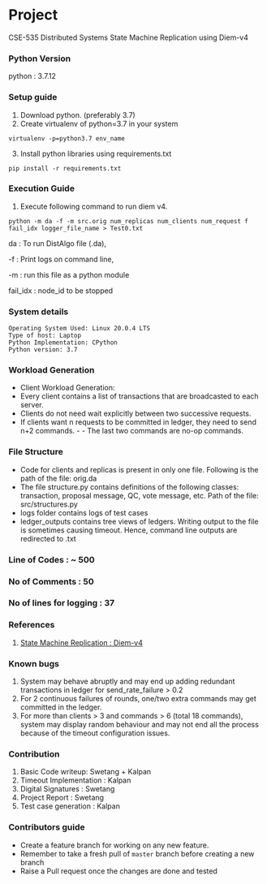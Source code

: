 # Project
CSE-535 Distributed Systems
State Machine Replication using Diem-v4

### Python Version 
python : 3.7.12

### Setup guide
1. Download python. (preferably 3.7)
2. Create virtualenv of python=3.7 in your system
```
virtualenv -p=python3.7 env_name
```
3. Install python libraries using requirements.txt
```
pip install -r requirements.txt
```

### Execution Guide
1. Execute following command to run diem v4.
```
python -m da -f -m src.orig num_replicas num_clients num_request f fail_idx logger_file_name > Test0.txt
```

da : To run DistAlgo file (.da), 

-f : Print logs on command line,

-m : run this file as a python module

fail_idx : node_id to be stopped 



### System details
```
Operating System Used: Linux 20.0.4 LTS
Type of host: Laptop
Python Implementation: CPython
Python version: 3.7
```

###  Workload Generation
- Client Workload Generation:
- Every client contains a list of transactions that are broadcasted to each server.
- Clients do not need wait explicitly between two successive requests.
- If clients want n requests to be committed in ledger, they need to send n+2 commands. - - The last two commands are no-op commands.

### File Structure
- Code for clients and replicas is present in only one file. Following is the path of the file: orig.da
- The file structure.py contains definitions of the following classes: transaction, proposal message, QC, vote message, etc. Path of the file: 
src/structures.py
- logs folder contains logs of test cases
- ledger_outputs contains tree views of ledgers. Writing output to the file is sometimes causing timeout. Hence, command line outputs are redirected to .txt

### Line of Codes : ~ 500
### No of Comments : 50
### No of lines for logging : 37
### References
1. [State Machine Replication : Diem-v4](https://developers.diem.com/docs/technical-papers/state-machine-replication-paper/)


### Known bugs
1. System may behave abruptly and may end up adding redundant transactions in ledger for send_rate_failure > 0.2
2. For 2 continuous failures of rounds, one/two extra commands may get committed in the ledger. 
3. For more than clients > 3 and commands > 6 (total 18 commands), system may display random behaviour and may not end all the process because of the timeout configuration issues. 


### Contribution
1. Basic Code writeup: Swetang + Kalpan
2. Timeout Implementation : Kalpan
3. Digital Signatures : Swetang
4. Project Report : Swetang
5. Test case generation : Kalpan



### Contributors guide
- Create a feature branch for working on any new feature.
- Remember to take a fresh pull of `master` branch before creating a new branch
- Raise a Pull request once the changes are done and tested

